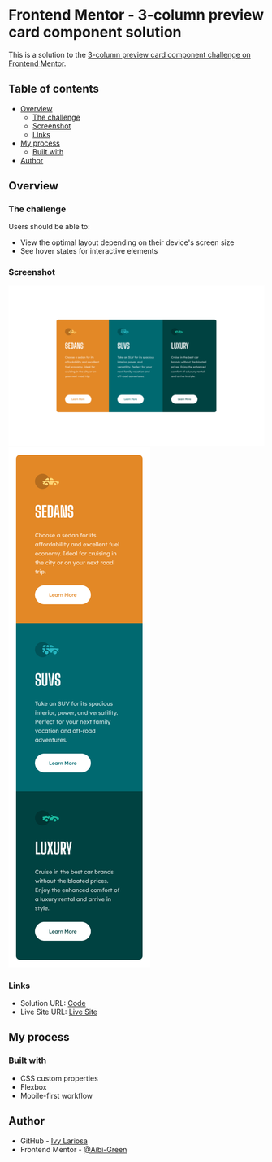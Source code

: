 # Frontend Mentor - 3-column preview card component solution

This is a solution to the [3-column preview card component challenge on Frontend Mentor](https://www.frontendmentor.io/challenges/3column-preview-card-component-pH92eAR2-).

## Table of contents

- [Overview](#overview)
  - [The challenge](#the-challenge)
  - [Screenshot](#screenshot)
  - [Links](#links)
- [My process](#my-process)
  - [Built with](#built-with)
- [Author](#author)

## Overview

### The challenge

Users should be able to:

- View the optimal layout depending on their device's screen size
- See hover states for interactive elements

### Screenshot

![Desktop](./screenshots/desktop.png)  
![Mobile](./screenshots/mobile.png)

### Links

- Solution URL: [Code](https://github.com/Aibi-Green/Frontend-Mentor-Projects/tree/main/3-column-preview-card-component-main)
- Live Site URL: [Live Site](https://3-column-preview-card-ivydev.netlify.app/)

## My process

### Built with

- CSS custom properties
- Flexbox
- Mobile-first workflow

## Author

- GitHub - [Ivy Lariosa](https://github.com/Aibi-Green)
- Frontend Mentor - [@Aibi-Green](https://www.frontendmentor.io/profile/Aibi-Green)

